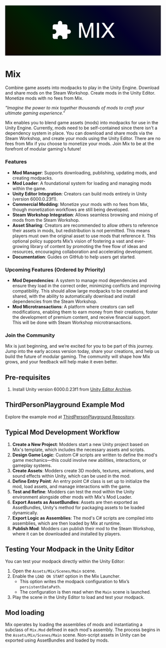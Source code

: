![Mix Logo](docs/logo.png)

# Mix

Combine game assets into modpacks to play in the Unity Engine. Download and share mods on the Steam Workshop. Create mods in the Unity Editor. Monetize mods with no fees from Mix.

_"Imagine the power to mix together thousands of mods to craft your ultimate gaming experience."_

Mix enables you to blend game assets (mods) into modpacks for use in the Unity Engine. Currently, mods need to be self-contained since there isn't a dependency system in place. You can download and share mods via the Steam Workshop, and create your mods using the Unity Editor. There are no fees from Mix if you choose to monetize your mods. Join Mix to be at the forefront of modular gaming's future!

### Features
- **Mod Manager**: Supports downloading, publishing, updating mods, and creating modpacks.
- **Mod Loader**: A foundational system for loading and managing mods within the game.
- **Unity Editor Integration**: Creators can build mods entirely in Unity (version 6000.0.23f1).
- **Commercial Modding**: Monetize your mods with no fees from Mix, though monetization workflows are still being developed.
- **Steam Workshop Integration**: Allows seamless browsing and mixing of mods from the Steam Workshop.
- **Asset Sharing**: Creators are recommended to allow others to reference their assets in mods, but redistribution is not permitted. This means players must own the original asset to use mods that reference it. This optional policy supports Mix’s vision of fostering a vast and ever-growing library of content by promoting the free flow of ideas and resources, encouraging collaboration and accelerating development. 
- **Documentation**: Guides on GitHub to help users get started.

### Upcoming Features (Ordered by Priority)
- **Mod Dependencies**: A system to manage mod dependencies and ensure they load in the correct order, minimizing conflicts and improving compatibility. This should allow large modpacks to be created and shared, with the ability to automatically download and install dependencies from the Steam Workshop.
- **Mod Microtransactions**: A platform where creators can sell modifications, enabling them to earn money from their creations, foster the development of premium content, and receive financial support. This will be done with Steam Workshop microtransactions.

### Join the Community
Mix is just beginning, and we’re excited for you to be part of this journey. Jump into the early access version today, share your creations, and help us build the future of modular gaming. The community will shape how Mix grows, and your feedback will help make it even better.

## Pre-requisites
1. Install Unity version 6000.0.23f1 from [Unity Editor Archive](https://unity.com/releases/editor/archive).

## ThirdPersonPlayground Example Mod
Explore the example mod at [ThirdPersonPlayground Repository](https://github.com/mix-steam-app/ThirdPersonPlayground).

## Typical Mod Development Workflow

1. **Create a New Project**: Modders start a new Unity project based on Mix's template, which includes the necessary assets and scripts.
1. **Design Game Logic**: Custom C# scripts are written to define the mod's game mechanics—this could involve new abilities, interactions, or gameplay systems.
1. **Create Assets**: Modders create 3D models, textures, animations, and sound effects within Unity, which can be used in the mod.
1. **Define Entry Point**: An entry point C# class is set up to initialize the mod, load assets, and manage interactions with the game.
1. **Test and Refine**: Modders can test the mod within the Unity environment alongside other mods with Mix's Mod Loader.
1. **Export Assets as AssetBundles**: Assets are then exported as AssetBundles, Unity's method for packaging assets to be loaded dynamically.
1. **Export Logic as Assemblies**: The mod's C# scripts are compiled into assemblies, which are then loaded by Mix at runtime.
1. **Publish Mod**: Modders can publish their mod to the Steam Workshop, where it can be downloaded and installed by players.

## Testing Your Modpack in the Unity Editor
You can test your modpack directly within the Unity Editor:

1. Open the `Assets/Mix/Scenes/Main` scene.
2. Enable the `LOAD ON START` option in the Mix Launcher.
   - This option writes the modpack configuration to Mix’s `persistentDataPath`.
   - The configuration is then read when the `Main` scene is launched.
3. Play the scene in the Unity Editor to load and test your modpack.

## Mod loading

Mix operates by loading the assemblies of mods and instantiating a subclass of `Mix.Mod` defined in each mod's assembly. The process begins in the `Assets/Mix/Scenes/Main` scene. Non-script assets in Unity can be exported using AssetBundles and loaded by mods.
